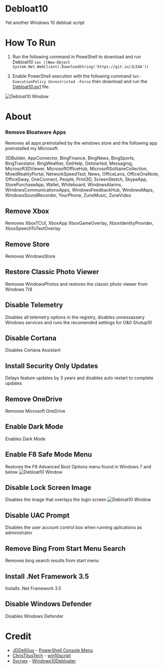 # Debloat10
Yet another Windows 10 debloat script

# How To Run
1. Run the following command in PoweShell to download and run Debloat10 `iex ((New-Object System.Net.WebClient).DownloadString('https://git.io/JL5XA'))`

2. Enable PowerShell execution with the following command `Set-ExecutionPolicy Unrestricted -Force` then download and run the [Debloat10.ps1](https://raw.githubusercontent.com/christopherhowe02/Debloat10/main/Debloat10.ps1) file.

![Debloat10 Window](https://debloat10.netlify.app/Debloat10.png)

# About
### Remove Bloatware Apps
Removes all apps preinstalled by the windows store and the following app preinstalled my Microsoft:

3DBuilder, AppConnector, BingFinance, BingNews, BingSports, BingTranslator, BingWeather, GetHelp, Getstarted, Messaging, Microsoft3DViewer, MicrosoftOfficeHub, MicrosoftSolitaireCollection, MixedRealityPortal, NetworkSpeedTest, News, OfficeLens, OfficeOneNote, OfficeSway, OneConnect, People, Print3D, ScreenSketch, SkypeApp, StorePurchaseApp, Wallet, Whiteboard, WindowsAlarms, WindowsCommunicationsApps, WindowsFeedbackHub, WindowsMaps, WindowsSoundRecorder, YourPhone, ZuneMusic, ZuneVideo

## Remove Xbox
Removes XboxTCUI, XboxApp XboxGameOverlay, XboxIdentityProvider, XboxSpeechToTextOverlay

## Remove Store
Removes WindowsStore

## Restore Classic Photo Viewer
Removes WindowsPhotos and restores the classic photo viewer from Windows 7/8

## Disable Telemetry
Disables all telemetry options in the registry, disables unnessassery Windows services and runs the recomended settings for O&0 Shutup10

## Disable Cortana
Disables Cortana Assistant

## Install Security Only Updates
Delays feature updates by 3 years and disables auto restart to complete updates

## Remove OneDrive
Removes Microsoft OneDrive

## Enable Dark Mode
Enables Dark Mode

## Enable F8 Safe Mode Menu
Restores the F8 Advanced Boot Options menu found in Windows 7 and below
![Debloat10 Window](https://debloat10.netlify.app/AdvancedBootOptions.png)

## Disable Lock Screen Image
Disables the image that overlays the login screen
![Debloat10 Window](https://debloat10.netlify.app/LockScreenImage.png)

## Disable UAC Prompt
Disables the user account control box when running aplications as administrator

## Remove Bing From Start Menu Search
Removes bing search results from start menu

## Install .Net Framework 3.5
Installs .Net Framework 3.5

## Disable Windows Defender
Disables Windows Defender

# Credit
* [JDDellGuy](https://community.spiceworks.com/people/josiahdeal3479) - [PowerShell Console Menu](https://community.spiceworks.com/scripts/show/4656-powershell-create-menu-easily-add-arrow-key-driven-menu-to-scripts)
* [ChrisTitusTech](https://github.com/ChrisTitusTech) - [win10script](https://github.com/ChrisTitusTech/win10script)
* [Sycnex](https://github.com/Sycnex) - [Windows10Debloater](https://github.com/Sycnex/Windows10Debloater)

